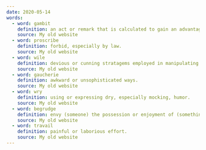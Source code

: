 ```yaml
---
date: 2020-05-14
words:
  - word: gambit
    definition: an act or remark that is calculated to gain an advantage, especially at the outset of a situation.
    source: My old website
  - word: proscribe
    definition: forbid, especially by law.
    source: My old website
  - word: wile
    definition: devious or cunning stratagems employed in manipulating or persuading someone to do what one wants.
    source: My old website
  - word: gaucherie
    definition: awkward or unsophisticated ways.
    source: My old website
  - word: wry
    definition: using or expressing dry, especially mocking, humor.
    source: My old website
  - word: begrudge
    definition: envy (someone) the possession or enjoyment of (something).
    source: My old website
  - word: travail
    definition: painful or laborious effort.
    source: My old website
---
```

